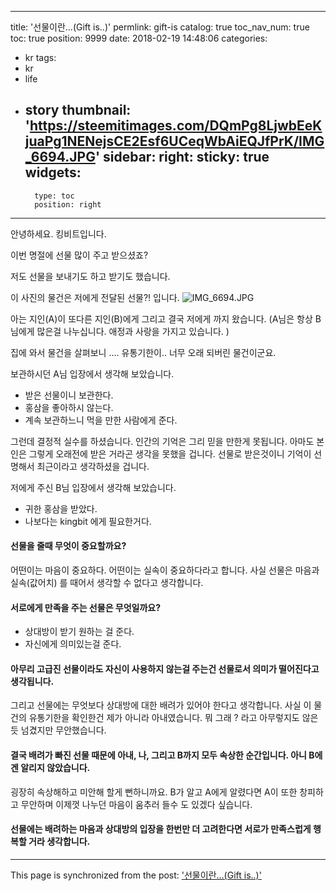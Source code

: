 
---
title: '선물이란...(Gift is..)'
permlink: gift-is
catalog: true
toc_nav_num: true
toc: true
position: 9999
date: 2018-02-19 14:48:06
categories:
- kr
tags:
- kr
- life
- story
thumbnail: 'https://steemitimages.com/DQmPg8LjwbEeKjuaPg1NENejsCE2Esf6UCeqWbAiEQJfPrK/IMG_6694.JPG'
sidebar:
    right:
        sticky: true
widgets:
    -
        type: toc
        position: right
---


안녕하세요. 킹비트입니다. 

이번 명절에 선물 많이 주고 받으셨죠?

저도 선물을 보내기도 하고 받기도 했습니다. 

이 사진의 물건은 저에게 전달된 선물?! 입니다. 
![IMG_6694.JPG](https://steemitimages.com/DQmPg8LjwbEeKjuaPg1NENejsCE2Esf6UCeqWbAiEQJfPrK/IMG_6694.JPG)

아는 지인(A)이 또다른 지인(B)에게 그리고 결국 저에게 까지 왔습니다. 
(A님은 항상 B님에게 많은걸 나누십니다. 애정과 사랑을 가지고 있습니다. )

집에 와서 물건을 살펴보니 .... 유통기한이.. 너무 오래 되버린 물건이군요.

보관하시던 A님 입장에서 생각해 보았습니다.
- 받은 선물이니 보관한다.
- 홍삼을 좋아하시 않는다. 
- 계속 보관하느니 먹을 만한 사람에게 준다.

그런데 결정적 실수를 하셨습니다.  인간의 기억은 그리 믿을 만한게 못됩니다. 
아마도 본인은 그렇게 오래전에 받은 거라곤 생각을 못했을 겁니다. 
선물로 받은것이니 기억이 선명해서 최근이라고 생각하셨을 겁니다. 

저에게 주신 B님 입장에서 생각해 보았습니다. 
- 귀한 홍삼을 받았다. 
- 나보다는 kingbit 에게 필요한거다.


#### 선물을 줄때 무엇이 중요할까요?
어떤이는 마음이 중요하다.  어떤이는 실속이 중요하다라고 합니다. 
사실 선물은 마음과 실속(값어치) 를 때어서 생각할 수 없다고 생각합니다. 

#### 서로에게 만족을 주는 선물은 무엇일까요?
- 상대방이 받기 원하는 걸 준다.
- 자신에게 의미있는걸 준다.

#### 아무리 고급진 선물이라도 자신이 사용하지 않는걸 주는건 선물로서 의미가 떨어진다고 생각됩니다. 
그리고 선물에는 무엇보다 상대방에 대한 배려가 있어야 한다고 생각합니다.  사실 이 물건의 유통기한을 확인한건 제가 아니라 아내였습니다.  뭐 그래 ? 라고 아무렇지도 않은듯 넘겼지만 무안했습니다. 
#### 결국 배려가 빠진 선물 때문에 아내, 나, 그리고 B까지 모두 속상한 순간입니다.  아니 B에겐 알리지 않았습니다. 
굉장히 속상해하고 미안해 할게 뻔하니까요.  B가 알고 A에게 알렸다면 A이 또한 창피하고 무안하며 이제껏 나누던 마음이 움추러 들수 도 있겠다 싶습니다. 
#### 선물에는 배려하는 마음과 상대방의 입장을 한번만 더 고려한다면 서로가 만족스럽게 행복할 거라 생각합니다.

- - -

This page is synchronized from the post: ['선물이란...(Gift is..)'](https://steemit.com/@kingbit/gift-is)
